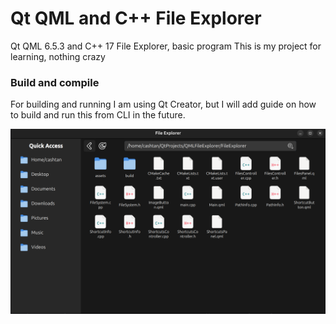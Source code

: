 # Qt QML and C++ File Explorer

Qt QML 6.5.3 and C++ 17 File Explorer, basic program
This is my project for learning, nothing crazy

### Build and compile

For building and running I am using Qt Creator, but I will add guide on how to build and run this from CLI in the future.

![preview](./preview.png)

